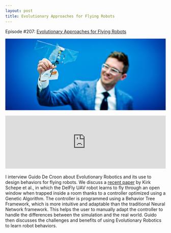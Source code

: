 ```yaml
---
layout: post
title: Evolutionary Approaches for Flying Robots
---
```


Episode #207: <a href="https://robohub.org/robots-evolutionary-approaches-for-flying-robots/">Evolutionary Approaches for Flying Robots</a>

![Guido De Croon](/assets/guido-de-coon.jpg)
<iframe src="https://w.soundcloud.com/player/?url=https%3A//api.soundcloud.com/tracks/289965233&amp;color=ff5500&amp;auto_play=false&amp;hide_related=false&amp;show_comments=true&amp;show_user=true&amp;show_reposts=false" width="100%" height="166" frameborder="no" scrolling="no"></iframe>

I interview Guido De Croon about Evolutionary Robotics and its use to design behaviors for flying robots. We discuss a <a href="https://ieeexplore.ieee.org/xpl/articleDetails.jsp?arnumber=7412843&amp;filter%3DAND%28p_IS_Number%3A7412841%29">recent paper</a> by Kirk Schepe et al., in which the DelFly UAV robot learns to fly through an open window when trapped inside a room thanks to a controller optimized using a Genetic Algorithm. The controller is programmed using a Behavior Tree Framework, which is more intuitive and adaptable than the traditional Neural Network framework. This helps the user to manually adapt the controller to handle the differences between the simulation and the real world. Guido then discusses the challenges and benefits of using Evolutionary Robotics to learn robot behaviors.

